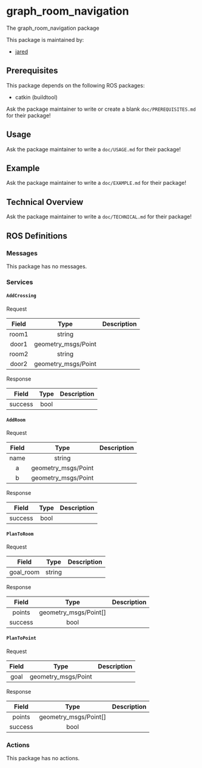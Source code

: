 # graph_room_navigation

The graph_room_navigation package

This package is maintained by:
- [jared](mailto:jared@todo.todo)

## Prerequisites

This package depends on the following ROS packages:
- catkin (buildtool)

Ask the package maintainer to write or create a blank `doc/PREREQUISITES.md` for their package!

## Usage

Ask the package maintainer to write a `doc/USAGE.md` for their package!

## Example

Ask the package maintainer to write a `doc/EXAMPLE.md` for their package!

## Technical Overview

Ask the package maintainer to write a `doc/TECHNICAL.md` for their package!

## ROS Definitions

### Messages

This package has no messages.

### Services

#### `AddCrossing`

Request

| Field | Type | Description |
|:-:|:-:|---|
| room1 | string |  |
| door1 | geometry_msgs/Point |  |
| room2 | string |  |
| door2 | geometry_msgs/Point |  |

Response

| Field | Type | Description |
|:-:|:-:|---|
| success | bool |  |

#### `AddRoom`

Request

| Field | Type | Description |
|:-:|:-:|---|
| name | string |  |
| a | geometry_msgs/Point |  |
| b | geometry_msgs/Point |  |

Response

| Field | Type | Description |
|:-:|:-:|---|
| success | bool |  |

#### `PlanToRoom`

Request

| Field | Type | Description |
|:-:|:-:|---|
| goal_room | string |  |

Response

| Field | Type | Description |
|:-:|:-:|---|
| points | geometry_msgs/Point[] |  |
| success | bool |  |

#### `PlanToPoint`

Request

| Field | Type | Description |
|:-:|:-:|---|
| goal | geometry_msgs/Point |  |

Response

| Field | Type | Description |
|:-:|:-:|---|
| points | geometry_msgs/Point[] |  |
| success | bool |  |


### Actions

This package has no actions.
